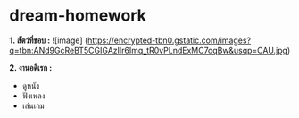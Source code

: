 # dream-homework
__1. สัตว์ที่ชอบ :__
 ![image] (https://encrypted-tbn0.gstatic.com/images?q=tbn:ANd9GcReBT5CGIGAzIlr6Imq_tR0vPLndExMC7oqBw&usqp=CAU.jpg) 

**2. งานอดิเรก :**
 * ดูหนัง 
 * ฟังเพลง 
 * เล่นเกม